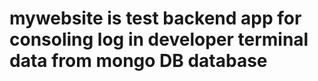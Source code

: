 # mywebsite is test backend app for consoling log in developer terminal data from mongo DB database
